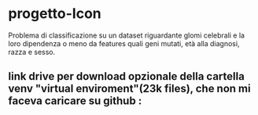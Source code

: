 # progetto-Icon
Problema di classificazione su un dataset riguardante glomi celebrali e la loro dipendenza o meno da features quali geni mutati, età alla diagnosi, razza e sesso.

link drive per download opzionale della cartella venv "virtual enviroment"(23k files), che non mi faceva caricare su github :
-
